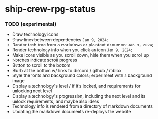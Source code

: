 # ship-crew-rpg-status

### TODO (experimental)
* Draw technology icons
* ~~Draw lines between dependencies~~ `Jan 9, 2024`;
* ~~Render tech tree from a markdown or plaintext document~~ `Jan 9, 2024`;
* ~~Render technology info when you click an icon~~ `Jan 9, 2024`;
* Make icons visible as you scroll down, hide them when you scroll up
* Notches indicate scroll progress
* Button to scroll to the bottom
* Blurb at the bottom w/ links to discord / github / roblox
* Style the fonts and background colors; experiment with a background image
* Display a technology's level / if it's locked, and requirements for unlocking next level
* Display a technology's progression, including the next level and its unlock requirements, and maybe also ideas
* Technology info is rendered from a directory of markdown documents
* Updating the markdown documents re-deploys the website
